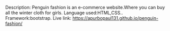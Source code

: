 Description: Penguin fashion is an e-commerce website.Where you can buy all the winter cloth for girls.
Language used:HTML,CSS..
Framework:bootstrap.
Live link: https://apurbopaul131.github.io/penguin-fashion/
